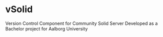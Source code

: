 # vSolid
Version Control Component for Community Solid Server
Developed as a Bachelor project for Aalborg University